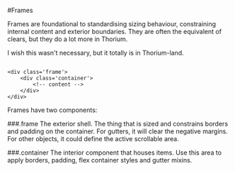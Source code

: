 #Frames

Frames are foundational to standardising sizing behaviour, constraining internal content and exterior boundaries. They are often the equivalent of clears, but they do a lot more in Thorium. 

I wish this wasn't necessary, but it totally is in Thorium-land.

`````

<div class='frame'>
	<div class='container'>
		<!-- content -->
	</div>
</div>

`````

Frames have two components:

###.frame
The exterior shell. The thing that is sized and constrains borders and padding on the container. For gutters, it will clear the negative margins. For other objects, it could define the active scrollable area.
    
###.container
The interior component that houses items. Use this area to apply borders, padding, flex container styles and gutter mixins.

